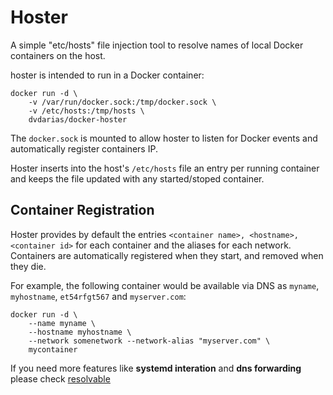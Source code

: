 # Hoster

A simple "etc/hosts" file injection tool to resolve names of local Docker containers on the host.

hoster is intended to run in a Docker container:

    docker run -d \
        -v /var/run/docker.sock:/tmp/docker.sock \
        -v /etc/hosts:/tmp/hosts \
        dvdarias/docker-hoster

The `docker.sock` is mounted to allow hoster to listen for Docker events and automatically register containers IP.

Hoster inserts into the host's `/etc/hosts` file an entry per running container and keeps the file updated with any started/stoped container.

## Container Registration

Hoster provides by default the entries `<container name>, <hostname>, <container id>` for each container and the aliases for each network. Containers are automatically registered when they start, and removed when they die.

For example, the following container would be available via DNS as `myname`, `myhostname`, `et54rfgt567` and `myserver.com`:

    docker run -d \
        --name myname \
        --hostname myhostname \
        --network somenetwork --network-alias "myserver.com" \
        mycontainer

If you need more features like **systemd interation** and **dns forwarding** please check [resolvable](https://hub.docker.com/r/mgood/resolvable/)
